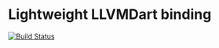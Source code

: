 # Lightweight LLVM­Dart binding

[![Build Status](https://travis-ci.org/samber/llvm_dart_binding.svg?branch=master)](https://travis-ci.org/samber/llvm_dart_binding)
